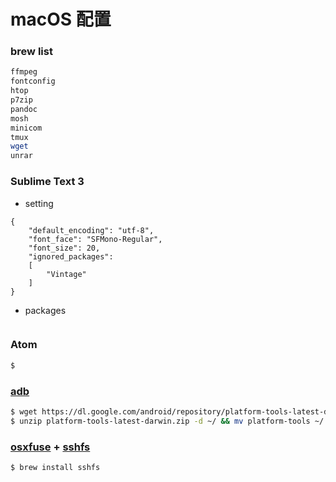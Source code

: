 # macOS 配置

### brew list

```bash
ffmpeg
fontconfig
htop
p7zip
pandoc
mosh
minicom
tmux
wget
unrar
```

### Sublime Text 3

+ setting

```
{
	"default_encoding": "utf-8",
	"font_face": "SFMono-Regular",
	"font_size": 20,
	"ignored_packages":
	[
		"Vintage"
	]
}
```

+ packages

```bash

```

### Atom

```bash
$ 
```

### [adb](https://developer.android.com/studio/releases/platform-tools.html)

```bash
$ wget https://dl.google.com/android/repository/platform-tools-latest-darwin.zip
$ unzip platform-tools-latest-darwin.zip -d ~/ && mv platform-tools ~/.platform-tools
```

### [osxfuse](https://github.com/osxfuse/osxfuse/releases) + [sshfs](https://osxfuse.github.io/)

```bash
$ brew install sshfs
```

